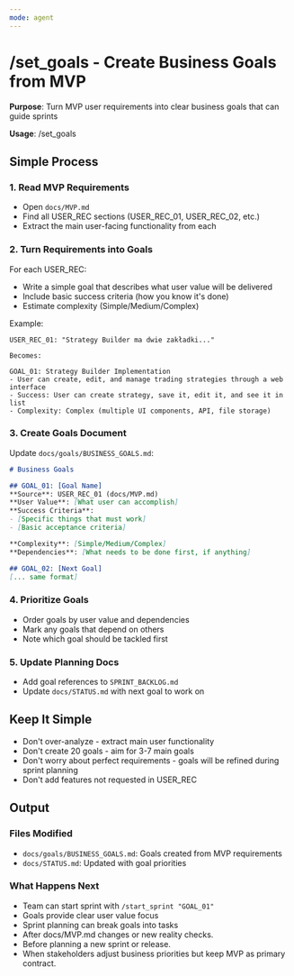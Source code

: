 ```yaml
---
mode: agent
---
```


# /set_goals - Create Business Goals from MVP

**Purpose**: Turn MVP user requirements into clear business goals that can guide sprints

**Usage**: /set_goals

## Simple Process

### 1. Read MVP Requirements
- Open `docs/MVP.md`
- Find all USER_REC sections (USER_REC_01, USER_REC_02, etc.)
- Extract the main user-facing functionality from each

### 2. Turn Requirements into Goals
For each USER_REC:
- Write a simple goal that describes what user value will be delivered
- Include basic success criteria (how you know it's done)
- Estimate complexity (Simple/Medium/Complex)

Example:
```
USER_REC_01: "Strategy Builder ma dwie zakładki..."

Becomes:

GOAL_01: Strategy Builder Implementation
- User can create, edit, and manage trading strategies through a web interface
- Success: User can create strategy, save it, edit it, and see it in list
- Complexity: Complex (multiple UI components, API, file storage)
```

### 3. Create Goals Document
Update `docs/goals/BUSINESS_GOALS.md`:

```markdown
# Business Goals

## GOAL_01: [Goal Name]
**Source**: USER_REC_01 (docs/MVP.md)
**User Value**: [What user can accomplish]
**Success Criteria**: 
- [Specific things that must work]
- [Basic acceptance criteria]

**Complexity**: [Simple/Medium/Complex]
**Dependencies**: [What needs to be done first, if anything]

## GOAL_02: [Next Goal]
[... same format]
```

### 4. Prioritize Goals
- Order goals by user value and dependencies
- Mark any goals that depend on others
- Note which goal should be tackled first

### 5. Update Planning Docs
- Add goal references to `SPRINT_BACKLOG.md`
- Update `docs/STATUS.md` with next goal to work on

## Keep It Simple
- Don't over-analyze - extract main user functionality
- Don't create 20 goals - aim for 3-7 main goals
- Don't worry about perfect requirements - goals will be refined during sprint planning
- Don't add features not requested in USER_REC

## Output

### Files Modified
- `docs/goals/BUSINESS_GOALS.md`: Goals created from MVP requirements
- `docs/STATUS.md`: Updated with goal priorities

### What Happens Next
- Team can start sprint with `/start_sprint "GOAL_01"`
- Goals provide clear user value focus
- Sprint planning can break goals into tasks
- After docs/MVP.md changes or new reality checks.
- Before planning a new sprint or release.
- When stakeholders adjust business priorities but keep MVP as primary contract.
